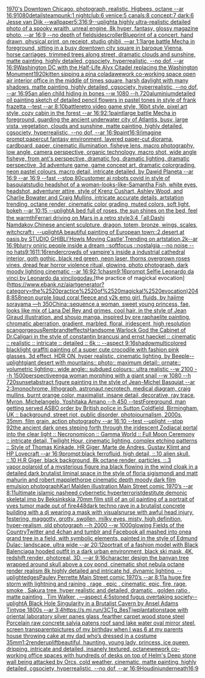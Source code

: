 [1970's Downtown Chicago, photograph, realistic, Higbees, octane --ar 16:9](https://www.ebank.nz/aiartgenerator?category=1970%27s%2520Downtown%2520Chicago%2C%2520photograph%2C%2520realistic%2C%2520Higbees%2C%2520octane%2520--ar%252016%3A9)[1080](https://www.ebank.nz/aiartgenerator?category=1080)[detail](https://www.ebank.nz/aiartgenerator?category=detail)[steampunk:1 nightclub:6 venice:5 canals:8 concept:7 dark:6 Jesse van Dijk --wallpaper](https://www.ebank.nz/aiartgenerator?category=steampunk%3A1%2520nightclub%3A6%2520venice%3A5%2520canals%3A8%2520concept%3A7%2520dark%3A6%2520Jesse%2520van%2520Dijk%2520--wallpaper)[5:3](https://www.ebank.nz/aiartgenerator?category=5%3A3)[16:9](https://www.ebank.nz/aiartgenerator?category=16%3A9)[--uplight](https://www.ebank.nz/aiartgenerator?category=--uplight)[a highly ultra-realistic detailed photo of a spooky wraith, unreal engine, 8k hyper, fantasy, glossy magazine photo, --ar 16:9 --no depth of field](https://www.ebank.nz/aiartgenerator?category=a%2520highly%2520ultra-realistic%2520detailed%2520photo%2520of%2520a%2520spooky%2520wraith%2C%2520unreal%2520engine%2C%25208k%2520hyper%2C%2520fantasy%2C%2520glossy%2520magazine%2520photo%2C%2520--ar%252016%3A9%2520--no%2520depth%2520of%2520field)[sidescroller](https://www.ebank.nz/aiartgenerator?category=sidescroller)[Blueprint of a concert, hand drawn, physical print, on receipt, studio ghibli, —ar 1:1](https://www.ebank.nz/aiartgenerator?category=Blueprint%2520of%2520a%2520concert%2C%2520hand%2520drawn%2C%2520physical%2520print%2C%2520on%2520receipt%2C%2520studio%2520ghibli%2C%2520%E2%80%94ar%25201%3A1)[large battle Mecha in foreground, sitting in a busy downtown city square in baroque Vienna, horse carriages, trimmed trees along street, dramatic clouds and sunshine, matte painting, highly detailed, cgsociety, hyperrealistic, --no dof, --ar 16:9](https://www.ebank.nz/aiartgenerator?category=large%2520battle%2520Mecha%2520in%2520foreground%2C%2520sitting%2520in%2520a%2520busy%2520downtown%2520city%2520square%2520in%2520baroque%2520Vienna%2C%2520horse%2520carriages%2C%2520trimmed%2520trees%2520along%2520street%2C%2520dramatic%2520clouds%2520and%2520sunshine%2C%2520matte%2520painting%2C%2520highly%2520detailed%2C%2520cgsociety%2C%2520hyperrealistic%2C%2520--no%2520dof%2C%2520--ar%252016%3A9)[Washington DC with the Half-Life Alyx Citadel replacing the Washington Monument](https://www.ebank.nz/aiartgenerator?category=Washington%2520DC%2520with%2520the%2520Half-Life%2520Alyx%2520Citadel%2520replacing%2520the%2520Washington%2520Monument)[1920](https://www.ebank.nz/aiartgenerator?category=1920)[kitten sipping a pina colada](https://www.ebank.nz/aiartgenerator?category=kitten%2520sipping%2520a%2520pina%2520colada)[wework co-working space open air interior office in the middle of times square, harsh daylight with many shadows, matte painting, highly detailed, cgsociety, hyperrealistic, --no dof, --ar 16:9](https://www.ebank.nz/aiartgenerator?category=wework%2520co-working%2520space%2520open%2520air%2520interior%2520office%2520in%2520the%2520middle%2520of%2520times%2520square%2C%2520harsh%2520daylight%2520with%2520many%2520shadows%2C%2520matte%2520painting%2C%2520highly%2520detailed%2C%2520cgsociety%2C%2520hyperrealistic%2C%2520--no%2520dof%2C%2520--ar%252016%3A9)[5](https://www.ebank.nz/aiartgenerator?category=5)[an alien child hiding in bones --w 1080 --h 720](https://www.ebank.nz/aiartgenerator?category=an%2520alien%2520child%2520hiding%2520in%2520bones%2520--w%25201080%2520--h%2520720)[aluminium](https://www.ebank.nz/aiartgenerator?category=aluminium)[detailed oil painting sketch of detailed pencil flowers in pastel tones in style of frank frazetta --test --ar 8:10](https://www.ebank.nz/aiartgenerator?category=detailed%2520oil%2520painting%2520sketch%2520of%2520detailed%2520pencil%2520flowers%2520in%2520pastel%2520tones%2520in%2520style%2520of%2520frank%2520frazetta%2520--test%2520--ar%25208%3A10)[battle](https://www.ebank.nz/aiartgenerator?category=battle)[retro video game style, 16bit style, pixel art style, cozy cabin in the forest --ar 16:9](https://www.ebank.nz/aiartgenerator?category=retro%2520video%2520game%2520style%2C%252016bit%2520style%2C%2520pixel%2520art%2520style%2C%2520cozy%2520cabin%2520in%2520the%2520forest%2520--ar%252016%3A9)[2:1](https://www.ebank.nz/aiartgenerator?category=2%3A1)[paint](https://www.ebank.nz/aiartgenerator?category=paint)[large battle Mecha in foreground, guarding the ancient underwater city of Atlantis, busy, large vista, vegetation, clouds and sunshine, matte painting, highly detailed, cgsociety, hyperrealistic, --no dof, --ar 16:9](https://www.ebank.nz/aiartgenerator?category=large%2520battle%2520Mecha%2520in%2520foreground%2C%2520guarding%2520the%2520ancient%2520underwater%2520city%2520of%2520Atlantis%2C%2520busy%2C%2520large%2520vista%2C%2520vegetation%2C%2520clouds%2520and%2520sunshine%2C%2520matte%2520painting%2C%2520highly%2520detailed%2C%2520cgsociety%2C%2520hyperrealistic%2C%2520--no%2520dof%2C%2520--ar%252016%3A9)[paint](https://www.ebank.nz/aiartgenerator?category=paint)[16:9](https://www.ebank.nz/aiartgenerator?category=16%3A9)[/imagine prompt:papercut fantasy environment, layered paper-cut diorama, cardboard, paper, cinematic illumination, fisheye lens, macro photography, low angle, camera perspective, organic technology, macro shot, wide angle fisheye, from ant's perspective, dramatic fog, dramatic lighting, dramatic perspective, 3d adventure game, game concept art, dramatic colorgrading, neon pastel colours, macro detail, intricate  detailed, by Dawid Planeta --ar 16:9 --ar 16:9 --fast --stop 80](https://www.ebank.nz/aiartgenerator?category=/imagine%2520prompt%3Apapercut%2520fantasy%2520environment%2C%2520layered%2520paper-cut%2520diorama%2C%2520cardboard%2C%2520paper%2C%2520cinematic%2520illumination%2C%2520fisheye%2520lens%2C%2520macro%2520photography%2C%2520low%2520angle%2C%2520camera%2520perspective%2C%2520organic%2520technology%2C%2520macro%2520shot%2C%2520wide%2520angle%2520fisheye%2C%2520from%2520ant%27s%2520perspective%2C%2520dramatic%2520fog%2C%2520dramatic%2520lighting%2C%2520dramatic%2520perspective%2C%25203d%2520adventure%2520game%2C%2520game%2520concept%2520art%2C%2520dramatic%2520colorgrading%2C%2520neon%2520pastel%2520colours%2C%2520macro%2520detail%2C%2520intricate%2520%2520detailed%2C%2520by%2520Dawid%2520Planeta%2520--ar%252016%3A9%2520--ar%252016%3A9%2520--fast%2520--stop%252080)[customer ai robots covid in style of basquiat](https://www.ebank.nz/aiartgenerator?category=customer%2520ai%2520robots%2520covid%2520in%2520style%2520of%2520basquiat)[studio headshot of a woman-looks-like-Samantha Fish, white eyes, headshot, adventurer attire, style of Krenz Cushart, Ashley Wood, and Charlie Bowater and Craig Mullins, intricate accurate details, artstation trending, octane render, cinematic color grading, muted colors, soft light, bokeh --ar 10:15 --uplight](https://www.ebank.nz/aiartgenerator?category=studio%2520headshot%2520of%2520a%2520woman-looks-like-Samantha%2520Fish%2C%2520white%2520eyes%2C%2520headshot%2C%2520adventurer%2520attire%2C%2520style%2520of%2520Krenz%2520Cushart%2C%2520Ashley%2520Wood%2C%2520and%2520Charlie%2520Bowater%2520and%2520Craig%2520Mullins%2C%2520intricate%2520accurate%2520details%2C%2520artstation%2520trending%2C%2520octane%2520render%2C%2520cinematic%2520color%2520grading%2C%2520muted%2520colors%2C%2520soft%2520light%2C%2520bokeh%2520--ar%252010%3A15%2520--uplight)[A bed full of roses, the sun shines on the bed, feel the warmth](https://www.ebank.nz/aiartgenerator?category=A%2520bed%2520full%2520of%2520roses%2C%2520the%2520sun%2520shines%2520on%2520the%2520bed%2C%2520feel%2520the%2520warmth)[Ferrari driving on Mars in a retro style](https://www.ebank.nz/aiartgenerator?category=Ferrari%2520driving%2520on%2520Mars%2520in%2520a%2520retro%2520style)[3:4](https://www.ebank.nz/aiartgenerator?category=3%3A4)[「all:Dashi Namdakov,Chinese ancient sculpture, dragon, totem, bronze, wings, scales, witchcraft」](https://www.ebank.nz/aiartgenerator?category=%E3%80%8Call%3ADashi%2520Namdakov%2CChinese%2520ancient%2520sculpture%2C%2520dragon%2C%2520totem%2C%2520bronze%2C%2520wings%2C%2520scales%2C%2520witchcraft%E3%80%8D)[--uplight](https://www.ebank.nz/aiartgenerator?category=--uplight)[A beautiful painting of European town::2,desert,at oasis,by STUDIO GHIBLI'Howls Moving Castle',Trending on artstation,2k--ar 16:9](https://www.ebank.nz/aiartgenerator?category=A%2520beautiful%2520painting%2520of%2520European%2520town%3A%3A2%2Cdesert%2Cat%2520oasis%2Cby%2520STUDIO%2520GHIBLI%27Howls%2520Moving%2520Castle%27%2CTrending%2520on%2520artstation%2C2k--ar%252016%3A9)[blurry oniric people inside a dream ::softfocus ::nostalgia --no noise --no hats](https://www.ebank.nz/aiartgenerator?category=blurry%2520oniric%2520people%2520inside%2520a%2520dream%2520%3A%3Asoftfocus%2520%3A%3Anostalgia%2520--no%2520noise%2520--no%2520hats)[9:16](https://www.ebank.nz/aiartgenerator?category=9%3A16)[11:16](https://www.ebank.nz/aiartgenerator?category=11%3A16)[render](https://www.ebank.nz/aiartgenerator?category=render)[crowds of vampire's inside a industrial cathedral interior, goth gothic, black red green, neon laser, thorns overgrown roses vines, dread fear horror violence ritual, glowing, photo photograph, dark moody lighting cinematic --ar 16:9](https://www.ebank.nz/aiartgenerator?category=crowds%2520of%2520vampire%27s%2520inside%2520a%2520industrial%2520cathedral%2520interior%2C%2520goth%2520gothic%2C%2520black%2520red%2520green%2C%2520neon%2520laser%2C%2520thorns%2520overgrown%2520roses%2520vines%2C%2520dread%2520fear%2520horror%2520violence%2520ritual%2C%2520glowing%2C%2520photo%2520photograph%2C%2520dark%2520moody%2520lighting%2520cinematic%2520--ar%252016%3A9)[2:1](https://www.ebank.nz/aiartgenerator?category=2%3A1)[chasm](https://www.ebank.nz/aiartgenerator?category=chasm)[9:16](https://www.ebank.nz/aiartgenerator?category=9%3A16)[prompt Selfie Leonardo da vinci by Leonardo da vinci](https://www.ebank.nz/aiartgenerator?category=prompt%2520Selfie%2520Leonardo%2520da%2520vinci%2520by%2520Leonardo%2520da%2520vinci)[logo](https://www.ebank.nz/aiartgenerator?category=logo)[day.](https://www.ebank.nz/aiartgenerator?category=day.)[the practice of magickal evocation](https://www.ebank.nz/aiartgenerator?category=the%2520practice%2520of%2520magickal%2520evocation)[2048:858](https://www.ebank.nz/aiartgenerator?category=2048%3A858)[neon purple liqud coral fleece and y2k emo girl, fluids, by hajime sorayama —h 350](https://www.ebank.nz/aiartgenerator?category=neon%2520purple%2520liqud%2520coral%2520fleece%2520and%2520y2k%2520emo%2520girl%2C%2520fluids%2C%2520by%2520hajime%2520sorayama%2520%E2%80%94h%2520350)[China::](https://www.ebank.nz/aiartgenerator?category=China%3A%3A)[sequence,](https://www.ebank.nz/aiartgenerator?category=sequence%2C)[a woman, sweet young princess, fae, looks like mix of Lana Del Rey and grimes, cool hair, in the style of Jean Giraud illustration, and shoujo manga, inspired by pre raphaelite painting, chromatic aberration, gradient, marbled, floral, iridescent, high resolution scan](https://www.ebank.nz/aiartgenerator?category=a%2520woman%2C%2520sweet%2520young%2520princess%2C%2520fae%2C%2520looks%2520like%2520mix%2520of%2520Lana%2520Del%2520Rey%2520and%2520grimes%2C%2520cool%2520hair%2C%2520in%2520the%2520style%2520of%2520Jean%2520Giraud%2520illustration%2C%2520and%2520shoujo%2520manga%2C%2520inspired%2520by%2520pre%2520raphaelite%2520painting%2C%2520chromatic%2520aberration%2C%2520gradient%2C%2520marbled%2C%2520floral%2C%2520iridescent%2C%2520high%2520resolution%2520scan)[gorgeous](https://www.ebank.nz/aiartgenerator?category=gorgeous)[Rembrandt](https://www.ebank.nz/aiartgenerator?category=Rembrandt)[effects](https://www.ebank.nz/aiartgenerator?category=effects)[Handsome Warlock God the Cabinet of Dr.Caligari  in the style of constantin brancusi and ernst haeckel :: cinematic :: realistic :: intricate :: detailed :: 6k :: --aspect 9:16](https://www.ebank.nz/aiartgenerator?category=Handsome%2520Warlock%2520God%2520the%2520Cabinet%2520of%2520Dr.Caligari%2520%2520in%2520the%2520style%2520of%2520constantin%2520brancusi%2520and%2520ernst%2520haeckel%2520%3A%3A%2520cinematic%2520%3A%3A%2520realistic%2520%3A%3A%2520intricate%2520%3A%3A%2520detailed%2520%3A%3A%25206k%2520%3A%3A%2520--aspect%25209%3A16)[shadow](https://www.ebank.nz/aiartgenerator?category=shadow)[multicolored blacklight graffiti painting of a super cute crocodile with fashion pink glasses, 3d effect, HDR ON, hyper realistic, cinematic lighting, by Beeple](https://www.ebank.nz/aiartgenerator?category=multicolored%2520blacklight%2520graffiti%2520painting%2520of%2520a%2520super%2520cute%2520crocodile%2520with%2520fashion%2520pink%2520glasses%2C%25203d%2520effect%2C%2520HDR%2520ON%2C%2520hyper%2520realistic%2C%2520cinematic%2520lighting%2C%2520by%2520Beeple)[--uplight](https://www.ebank.nz/aiartgenerator?category=--uplight)[giant desert with mountains:: photo:: maximum detail:: ornate:: volumetric lighting:: wide angle:: subdued colours:: ultra realistic --w 2100 --h 1500](https://www.ebank.nz/aiartgenerator?category=giant%2520desert%2520with%2520mountains%3A%3A%2520photo%3A%3A%2520maximum%2520detail%3A%3A%2520ornate%3A%3A%2520volumetric%2520lighting%3A%3A%2520wide%2520angle%3A%3A%2520subdued%2520colours%3A%3A%2520ultra%2520realistic%2520--w%25202100%2520--h%25201500)[perspective](https://www.ebank.nz/aiartgenerator?category=perspective)[eng](https://www.ebank.nz/aiartgenerator?category=eng)[a woman morphing with a giant snail --w 1080 --h 720](https://www.ebank.nz/aiartgenerator?category=a%2520woman%2520morphing%2520with%2520a%2520giant%2520snail%2520--w%25201080%2520--h%2520720)[sunset](https://www.ebank.nz/aiartgenerator?category=sunset)[abstract figure painting in the style of Jean-Michel Basquiat --ar 2:3](https://www.ebank.nz/aiartgenerator?category=abstract%2520figure%2520painting%2520in%2520the%2520style%2520of%2520Jean-Michel%2520Basquiat%2520--ar%25202%3A3)[monochrome, lithograph, astronaut,necrotech, medical diagram, craig mullins, burnt orange color, maximalist, insane detail, decorative, ray trace, Myron, Michelangelo, Yoshitaka Amano --h 450 --test](https://www.ebank.nz/aiartgenerator?category=monochrome%2C%2520lithograph%2C%2520astronaut%2Cnecrotech%2C%2520medical%2520diagram%2C%2520craig%2520mullins%2C%2520burnt%2520orange%2520color%2C%2520maximalist%2C%2520insane%2520detail%2C%2520decorative%2C%2520ray%2520trace%2C%2520Myron%2C%2520Michelangelo%2C%2520Yoshitaka%2520Amano%2520--h%2520450%2520--test)[Foreground, man getting served ASBO order by British police in Sutton Coldfield, Birmingham, UK :: background, street riot, public disorder, photojournalism, 2000s, 35mm, film grain, action photography --ar 16:10 --test --uplight --stop 92](https://www.ebank.nz/aiartgenerator?category=Foreground%2C%2520man%2520getting%2520served%2520ASBO%2520order%2520by%2520British%2520police%2520in%2520Sutton%2520Coldfield%2C%2520Birmingham%2C%2520UK%2520%3A%3A%2520background%2C%2520street%2520riot%2C%2520public%2520disorder%2C%2520photojournalism%2C%25202000s%2C%252035mm%2C%2520film%2520grain%2C%2520action%2520photography%2520--ar%252016%3A10%2520--test%2520--uplight%2520--stop%252092)[the ancient dark ones steping forth through the iridescent Zodiacal portal into the clear light :: Necronomicon :: Gamma World :: Full Moon Ceremony :: intricate detail, Twilight Hour,  cinematic lighting, complex etching patterns :: Style of Thomas Kinkade, HR Giger, Marte de Andres, Gustav Klimt and HP Lovecraft  --ar 16:9](https://www.ebank.nz/aiartgenerator?category=the%2520ancient%2520dark%2520ones%2520steping%2520forth%2520through%2520the%2520iridescent%2520Zodiacal%2520portal%2520into%2520the%2520clear%2520light%2520%3A%3A%2520Necronomicon%2520%3A%3A%2520Gamma%2520World%2520%3A%3A%2520Full%2520Moon%2520Ceremony%2520%3A%3A%2520intricate%2520detail%2C%2520Twilight%2520Hour%2C%2520%2520cinematic%2520lighting%2C%2520complex%2520etching%2520patterns%2520%3A%3A%2520Style%2520of%2520Thomas%2520Kinkade%2C%2520HR%2520Giger%2C%2520Marte%2520de%2520Andres%2C%2520Gustav%2520Klimt%2520and%2520HP%2520Lovecraft%2520%2520--ar%252016%3A9)[prompt:black ferrofluid, high detail, ::.10 alien skull, ::.10 H.R Giger, black background, 8k octane render, particles, ::.3 vapor,](https://www.ebank.nz/aiartgenerator?category=prompt%3Ablack%2520ferrofluid%2C%2520high%2520detail%2C%2520%3A%3A.10%2520alien%2520skull%2C%2520%3A%3A.10%2520H.R%2520Giger%2C%2520black%2520background%2C%25208k%2520octane%2520render%2C%2520particles%2C%2520%3A%3A.3%2520vapor%2C)[polaroid of a mysterious figure ina black flowing in the wind cloak in a detailed dark brutalist liminal space in the style of floria sigismondi and matt mahurin and robert mapplethorpe cinematic depth moody dark film emulsion photograph](https://www.ebank.nz/aiartgenerator?category=polaroid%2520of%2520a%2520mysterious%2520figure%2520ina%2520black%2520flowing%2520in%2520the%2520wind%2520cloak%2520in%2520a%2520detailed%2520dark%2520brutalist%2520liminal%2520space%2520in%2520the%2520style%2520of%2520floria%2520sigismondi%2520and%2520matt%2520mahurin%2520and%2520robert%2520mapplethorpe%2520cinematic%2520depth%2520moody%2520dark%2520film%2520emulsion%2520photograph)[Karl Malden illustration Main Street comic 1970’s --ar 8:11](https://www.ebank.nz/aiartgenerator?category=Karl%2520Malden%2520illustration%2520Main%2520Street%2520comic%25201970%E2%80%99s%2520--ar%25208%3A11)[ultimate islamic nasheed cybernetic hyperterrorist](https://www.ebank.nz/aiartgenerator?category=ultimate%2520islamic%2520nasheed%2520cybernetic%2520hyperterrorist)[destitute demonic skeletal imp by Beksinkski](https://www.ebank.nz/aiartgenerator?category=destitute%2520demonic%2520skeletal%2520imp%2520by%2520Beksinkski)[a 70mm film still of an oil painting of a portrait of yves tumor made out of fire](https://www.ebank.nz/aiartgenerator?category=a%252070mm%2520film%2520still%2520of%2520an%2520oil%2520painting%2520of%2520a%2520portrait%2520of%2520yves%2520tumor%2520made%2520out%2520of%2520fire)[448](https://www.ebank.nz/aiartgenerator?category=448)[dark techno rave in a brutalist concrete building with a dj wearing a mask with visuals](https://www.ebank.nz/aiartgenerator?category=dark%2520techno%2520rave%2520in%2520a%2520brutalist%2520concrete%2520building%2520with%2520a%2520dj%2520wearing%2520a%2520mask%2520with%2520visuals)[nurse with awful head injury, festering, maggotty, grotty, swollen, milky eyes, misty, high definition, hyper-realism, old photograph --h 2000 --w 1000](https://www.ebank.nz/aiartgenerator?category=nurse%2520with%2520awful%2520head%2520injury%2C%2520festering%2C%2520maggotty%2C%2520grotty%2C%2520swollen%2C%2520milky%2520eyes%2C%2520misty%2C%2520high%2520definition%2C%2520hyper-realism%2C%2520old%2520photograph%2520--h%25202000%2520--w%25201000)[glowing Fields of the Country](https://www.ebank.nz/aiartgenerator?category=glowing%2520Fields%2520of%2520the%2520Country)[Twitter and 4chan and tumblr and Facebook all mashed into one](https://www.ebank.nz/aiartgenerator?category=Twitter%2520and%25204chan%2520and%2520tumblr%2520and%2520Facebook%2520all%2520mashed%2520into%2520one)[a grand tree in a field, with symbolic elements, painted in the style of Edmund Dulac; landscape, ultra wide --ar 20:12](https://www.ebank.nz/aiartgenerator?category=a%2520grand%2520tree%2520in%2520a%2520field%2C%2520with%2520symbolic%2520elements%2C%2520painted%2520in%2520the%2520style%2520of%2520Edmund%2520Dulac%3B%2520landscape%2C%2520ultra%2520wide%2520--ar%252020%3A12)[portrait of a fashion model with Black Balenciaga hooded outfit in a dark urban environment, black ski mask, 4K, redshift render, photoreal, 3D, —ar 9:16](https://www.ebank.nz/aiartgenerator?category=portrait%2520of%2520a%2520fashion%2520model%2520with%2520Black%2520Balenciaga%2520hooded%2520outfit%2520in%2520a%2520dark%2520urban%2520environment%2C%2520black%2520ski%2520mask%2C%25204K%2C%2520redshift%2520render%2C%2520photoreal%2C%25203D%2C%2520%E2%80%94ar%25209%3A16)[character design the banyan tree wrapped around skull above a coy pond, cinematic shot nebula octane render realism 8k highly detailed and intricate hd, dynamic lighting, --uplight](https://www.ebank.nz/aiartgenerator?category=character%2520design%2520the%2520banyan%2520tree%2520wrapped%2520around%2520skull%2520above%2520a%2520coy%2520pond%2C%2520cinematic%2520shot%2520nebula%2520octane%2520render%2520realism%25208k%2520highly%2520detailed%2520and%2520intricate%2520hd%2C%2520dynamic%2520lighting%2C%2520--uplight)[edges](https://www.ebank.nz/aiartgenerator?category=edges)[Pauley Perrette Main Street comic 1970’s --ar 8:11](https://www.ebank.nz/aiartgenerator?category=Pauley%2520Perrette%2520Main%2520Street%2520comic%25201970%E2%80%99s%2520--ar%25208%3A11)[a huge fire storm with lightning and raining , rage , epic , cinematic, epic, fire, rage, smoke , Sakura tree, hyper realistic and detailed, dramatic , golden ratio , matte painting , Tim Walker , —aspect 4:5](https://www.ebank.nz/aiartgenerator?category=a%2520huge%2520fire%2520storm%2520with%2520lightning%2520and%2520raining%2520%2C%2520rage%2520%2C%2520epic%2520%2C%2520cinematic%2C%2520epic%2C%2520fire%2C%2520rage%2C%2520smoke%2520%2C%2520Sakura%2520tree%2C%2520hyper%2520realistic%2520and%2520detailed%2C%2520dramatic%2520%2C%2520golden%2520ratio%2520%2C%2520matte%2520painting%2520%2C%2520Tim%2520Walker%2520%2C%2520%E2%80%94aspect%25204%3A5)[stoned fugus overtaking society](https://www.ebank.nz/aiartgenerator?category=stoned%2520fugus%2520overtaking%2520society)[--uplight](https://www.ebank.nz/aiartgenerator?category=--uplight)[A Black Hole Singularity  in a Brutalist Cavern  by Ansel Adams Tintype 1800s --ar 3:4](https://www.ebank.nz/aiartgenerator?category=A%2520Black%2520Hole%2520Singularity%2520%2520in%2520a%2520Brutalist%2520Cavern%2520%2520by%2520Ansel%2520Adams%2520Tintype%25201800s%2520--ar%25203%3A4)[<https://s.mj.run/3CTg_8esTjw>](https://www.ebank.nz/aiartgenerator?category=%3Chttps%3A//s.mj.run/3CTg_8esTjw%3E)[plantation](https://www.ebank.nz/aiartgenerator?category=plantation)[stage with oriental laboratory silver panes glass ,fearther carpet wood stone steel Porcelain raw concrete salvia patens roof sand lake water oval mirror steel, screen transparent](https://www.ebank.nz/aiartgenerator?category=stage%2520with%2520oriental%2520laboratory%2520silver%2520panes%2520glass%2520%2Cfearther%2520carpet%2520wood%2520stone%2520steel%2520Porcelain%2520raw%2520concrete%2520salvia%2520patens%2520roof%2520sand%2520lake%2520water%2520oval%2520mirror%2520steel%2C%2520screen%2520transparent)[pictures of my birthday when I was 6 at my parents house throwing cake at my dad who’s dressed in a costume 35mm](https://www.ebank.nz/aiartgenerator?category=pictures%2520of%2520my%2520birthday%2520when%2520I%2520was%25206%2520at%2520my%2520parents%2520house%2520throwing%2520cake%2520at%2520my%2520dad%2520who%E2%80%99s%2520dressed%2520in%2520a%2520costume%252035mm)[1:2](https://www.ebank.nz/aiartgenerator?category=1%3A2)[render](https://www.ebank.nz/aiartgenerator?category=render)[uplift](https://www.ebank.nz/aiartgenerator?category=uplift)[beautiful, haunting, young lady, princess, ice queen, dripping, intricate and detailed, insanely textured, octane](https://www.ebank.nz/aiartgenerator?category=beautiful%2C%2520haunting%2C%2520young%2520lady%2C%2520princess%2C%2520ice%2520queen%2C%2520dripping%2C%2520intricate%2520and%2520detailed%2C%2520insanely%2520textured%2C%2520octane)[wework co-working office spaces with hundreds of desks on top of Helm's Deep stone wall being attacked by Orcs, cold weather, cinematic, matte painting, highly detailed, cgsociety, hyperrealistic, --no dof, --ar 16:9](https://www.ebank.nz/aiartgenerator?category=wework%2520co-working%2520office%2520spaces%2520with%2520hundreds%2520of%2520desks%2520on%2520top%2520of%2520Helm%27s%2520Deep%2520stone%2520wall%2520being%2520attacked%2520by%2520Orcs%2C%2520cold%2520weather%2C%2520cinematic%2C%2520matte%2520painting%2C%2520highly%2520detailed%2C%2520cgsociety%2C%2520hyperrealistic%2C%2520--no%2520dof%2C%2520--ar%252016%3A9)[Houdini](https://www.ebank.nz/aiartgenerator?category=Houdini)[underneath](https://www.ebank.nz/aiartgenerator?category=underneath)[16:9](https://www.ebank.nz/aiartgenerator?category=16%3A9)